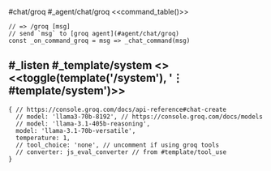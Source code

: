 #chat/groq #_agent/chat/groq
<<command_table()>>
```js:js_removed
// => /groq [msg]
// send `msg` to [groq agent](#agent/chat/groq)
const _on_command_groq = msg => _chat_command(msg)
```
#_listen #_template/system
<<system>> <<toggle(template('/system'), '⋮ #template/system')>>
---
```js:agent
{ // https://console.groq.com/docs/api-reference#chat-create
  // model: 'llama3-70b-8192', // https://console.groq.com/docs/models
  // model: 'llama-3.1-405b-reasoning',
  model: 'llama-3.1-70b-versatile',
  temperature: 1,
  // tool_choice: 'none', // uncomment if using groq tools
  // converter: js_eval_converter // from #template/tool_use
}
```